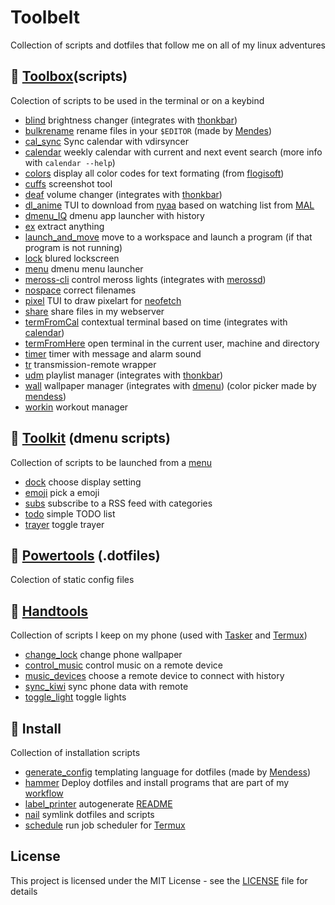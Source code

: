 # Toolbelt
Collection of scripts and dotfiles that follow me on all of my linux adventures

## 🧰 [Toolbox](toolbox)(scripts)
Colection of scripts to be used in the terminal or on a keybind
* [blind](toolbox/blind.tool) brightness changer (integrates with [thonkbar](https://github.com/JoseFilipeFerreira/thonkbar))
* [bulkrename](toolbox/bulkrename.tool) rename files in your `$EDITOR` (made by [Mendes](https://github.com/mendess/))
* [cal_sync](toolbox/cal_sync.tool) Sync calendar with vdirsyncer
* [calendar](toolbox/calendar.tool) weekly calendar with current and next event search (more info with `calendar --help`)
* [colors](toolbox/colors.tool) display all color codes for text formating (from [flogisoft](https://misc.flogisoft.com/bash/tip_colors_and_formatting))
* [cuffs](toolbox/cuffs.tool) screenshot tool
* [deaf](toolbox/deaf.tool) volume changer (integrates with [thonkbar](https://github.com/JoseFilipeFerreira/thonkbar))
* [dl_anime](toolbox/dl_anime.tool) TUI to download from [nyaa](https://nyaa.si) based on watching list from [MAL](https://myanimelist.net)
* [dmenu_IQ](toolbox/dmenu_IQ.tool) dmenu app launcher with history
* [ex](toolbox/ex.tool) extract anything
* [launch_and_move](toolbox/launch_and_move.tool) move to a workspace and launch a program (if that program is not running)
* [lock](toolbox/lock.tool) blured lockscreen
* [menu](toolbox/menu.tool) dmenu menu launcher
* [meross-cli](toolbox/meross-cli.tool) control meross lights (integrates with [merossd](https://github.com/JoseFilipeFerreira/merossd))
* [nospace](toolbox/nospace.tool) correct filenames
* [pixel](toolbox/pixel.tool) TUI to draw pixelart for [neofetch](powertools/neofetch)
* [share](toolbox/share.tool) share files in my webserver
* [termFromCal](toolbox/termFromCal.tool) contextual terminal based on time (integrates with [calendar](toolbox/calendar.tool))
* [termFromHere](toolbox/termFromHere.tool) open terminal in the current user, machine and directory
* [timer](toolbox/timer.tool) timer with message and alarm sound
* [tr](toolbox/tr.tool) transmission-remote wrapper
* [udm](toolbox/udm.tool) playlist manager (integrates with [thonkbar](https://github.com/JoseFilipeFerreira/thonkbar))
* [wall](toolbox/wall.tool) wallpaper manager (integrates with [dmenu](https://github.com/mendess/dmenu)) (color picker made by [mendess](https://github.com/mendess))
* [workin](toolbox/workin.tool) workout manager

## :wrench: [Toolkit](toolkit) (dmenu scripts)
Collection of scripts to be launched from a [menu](toolbox/menu.tool)
* [dock](toolkit/dock.menu) choose display setting
* [emoji](toolkit/emoji.menu) pick a emoji
* [subs](toolkit/subs.menu) subscribe to a RSS feed with categories
* [todo](toolkit/todo.menu) simple TODO list
* [trayer](toolkit/trayer.menu) toggle trayer

## :hammer: [Powertools](powertools) (.dotfiles)
Colection of static config files

## :iphone: [Handtools](handtools)
Collection of scripts I keep on my phone (used with
[Tasker](https://tasker.joaoapps.com/) and
[Termux](https://github.com/termux/termux-app))
* [change_lock](handtools/change_lock.tool) change phone wallpaper
* [control_music](handtools/control_music.tool) control music on a remote device
* [music_devices](handtools/music_devices.tool) choose a remote device to connect with history
* [sync_kiwi](handtools/sync_kiwi.tool) sync phone data with remote
* [toggle_light](handtools/toggle_light.tool) toggle lights

## :link: Install
Collection of installation scripts
* [generate_config](./generate_config.py) templating language for dotfiles (made by [Mendess](https://github.com/mendess/spell-book))
* [hammer](./hammer) Deploy dotfiles and install programs that are part of my [workflow](.workflow.csv)
* [label_printer](./label_printer) autogenerate [README](README.md)
* [nail](./nail) symlink dotfiles and scripts
* [schedule](./schedule) run job scheduler for [Termux](https://github.com/termux/termux-app)

## License
This project is licensed under the MIT License - see the [LICENSE](LICENSE) file for details
